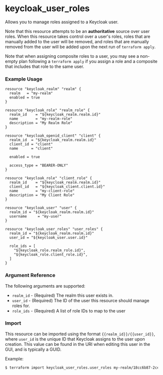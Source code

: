 # keycloak_user_roles

Allows you to manage roles assigned to a Keycloak user.

Note that this resource attempts to be an **authoritative** source over
user roles. When this resource takes control over a user's roles,
roles that are manually added to the user will be removed, and roles
that are manually removed from the user will be added upon the next run
of `terraform apply`.

Note that when assigning composite roles to a user, you may see a
non-empty plan following a `terraform apply` if you assign a role and a
composite that includes that role to the same user.

### Example Usage

```hcl
resource "keycloak_realm" "realm" {
  realm   = "my-realm"
  enabled = true
}

resource "keycloak_role" "realm_role" {
  realm_id    = "${keycloak_realm.realm.id}"
  name        = "my-realm-role"
  description = "My Realm Role"
}

resource "keycloak_openid_client" "client" {
  realm_id  = "${keycloak_realm.realm.id}"
  client_id = "client"
  name      = "client"

  enabled = true

  access_type = "BEARER-ONLY"
}

resource "keycloak_role" "client_role" {
  realm_id    = "${keycloak_realm.realm.id}"
  client_id   = "${keycloak_client.client.id}"
  name        = "my-client-role"
  description = "My Client Role"
}

resource "keycloak_user" "user" {
  realm_id = "${keycloak_realm.realm.id}"
  username     = "my-user"
}

resource "keycloak_user_roles" "user_roles" {
  realm_id = "${keycloak_realm.realm.id}"
  user_id = "${keycloak_user.user.id}"

  role_ids = [
    "${keycloak_role.realm_role.id}",
    "${keycloak_role.client_role.id}",
  ]
}
```

### Argument Reference

The following arguments are supported:

- `realm_id` - (Required) The realm this user exists in.
- `user_id` - (Required) The ID of the user this resource should
  manage roles for.
- `role_ids` - (Required) A list of role IDs to map to the user

### Import

This resource can be imported using the format
`{{realm_id}}/{{user_id}}`, where `user_id` is the unique ID that
Keycloak assigns to the user upon creation. This value can be found in
the URI when editing this user in the GUI, and is typically a GUID.

Example:

```bash
$ terraform import keycloak_user_roles.user_roles my-realm/18cc6b87-2ce7-4e59-bdc8-b9d49ec98a94
```
